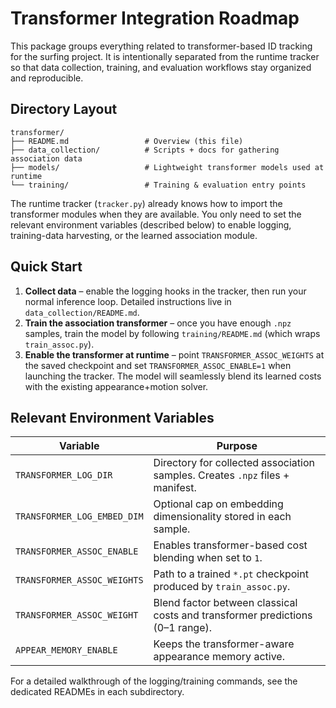 # Transformer Integration Roadmap

This package groups everything related to transformer-based ID tracking for the surfing project.  It is intentionally separated from the runtime tracker so that data collection, training, and evaluation workflows stay organized and reproducible.

## Directory Layout

```
transformer/
├── README.md                 # Overview (this file)
├── data_collection/          # Scripts + docs for gathering association data
├── models/                   # Lightweight transformer models used at runtime
└── training/                 # Training & evaluation entry points
```

The runtime tracker (`tracker.py`) already knows how to import the transformer modules when they are available.  You only need to set the relevant environment variables (described below) to enable logging, training-data harvesting, or the learned association module.

## Quick Start

1. **Collect data** – enable the logging hooks in the tracker, then run your normal inference loop.  Detailed instructions live in `data_collection/README.md`.
2. **Train the association transformer** – once you have enough `.npz` samples, train the model by following `training/README.md` (which wraps `train_assoc.py`).
3. **Enable the transformer at runtime** – point `TRANSFORMER_ASSOC_WEIGHTS` at the saved checkpoint and set `TRANSFORMER_ASSOC_ENABLE=1` when launching the tracker.  The model will seamlessly blend its learned costs with the existing appearance+motion solver.

## Relevant Environment Variables

| Variable | Purpose |
| --- | --- |
| `TRANSFORMER_LOG_DIR` | Directory for collected association samples.  Creates `.npz` files + manifest. |
| `TRANSFORMER_LOG_EMBED_DIM` | Optional cap on embedding dimensionality stored in each sample. |
| `TRANSFORMER_ASSOC_ENABLE` | Enables transformer-based cost blending when set to `1`. |
| `TRANSFORMER_ASSOC_WEIGHTS` | Path to a trained `*.pt` checkpoint produced by `train_assoc.py`. |
| `TRANSFORMER_ASSOC_WEIGHT` | Blend factor between classical costs and transformer predictions (0–1 range). |
| `APPEAR_MEMORY_ENABLE` | Keeps the transformer-aware appearance memory active. |

For a detailed walkthrough of the logging/training commands, see the dedicated READMEs in each subdirectory.
